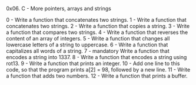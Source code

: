 0x06. C - More pointers, arrays and strings

0 - Write a function that concatenates two strings.
1 - Write a function that concatenates two strings.
2 - Write a function that copies a string.
3 - Write a function that compares two strings.
4 - Write a function that reverses the content of an array of integers.
5 - Write a function that changes all lowercase letters of a string to uppercase.
6 - Write a function that capitalizes all words of a string.
7 - mandatory
Write a function that encodes a string into 1337.
8 - Write a function that encodes a string using rot13.
9 - Write a function that prints an integer.
10 - Add one line to this code, so that the program prints a[2] = 98, followed by a new line.
11 - Write a function that adds two numbers.
12 - Write a function that prints a buffer.
 
